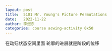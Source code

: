 ```yaml
---
layout: post
title:  5101 Mr. Young's Picture Permutations
date:   2022-11-22
author: 李煜东
categories: course acwing-activity 0x50
---
```


在动归状态空间里面 轮廓的进展就是阶段的位移